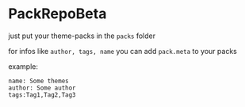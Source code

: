 # PackRepoBeta

just put your theme-packs in the `packs` folder

for infos like `author, tags, name` you can add `pack.meta` to your packs

example:
```
name: Some themes
author: Some author
tags:Tag1,Tag2,Tag3
```